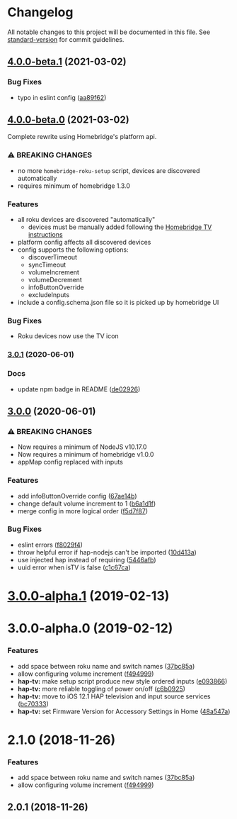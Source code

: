 # Changelog

All notable changes to this project will be documented in this file. See [standard-version](https://github.com/conventional-changelog/standard-version) for commit guidelines.

## [4.0.0-beta.1](https://github.com/bschlenk/homebridge-roku/compare/v4.0.0-beta.0...v4.0.0-beta.1) (2021-03-02)


### Bug Fixes

* typo in eslint config ([aa89f62](https://github.com/bschlenk/homebridge-roku/commit/aa89f62bc781901d2717e983ac23f1d765549b56))

## [4.0.0-beta.0](https://github.com/bschlenk/homebridge-roku/compare/v3.0.0-alpha.1...v4.0.0-beta.0) (2021-03-02)

Complete rewrite using Homebridge's platform api.

### ⚠ BREAKING CHANGES

* no more `homebridge-roku-setup` script, devices are discovered automatically
* requires minimum of homebridge 1.3.0

### Features

* all roku devices are discovered "automatically"
  * devices must be manually added following the [Homebridge TV instructions][1]
* platform config affects all discovered devices
* config supports the following options:
  * discoverTimeout
  * syncTimeout
  * volumeIncrement
  * volumeDecrement
  * infoButtonOverride
  * excludeInputs
* include a config.schema.json file so it is picked up by homebridge UI

### Bug Fixes

* Roku devices now use the TV icon

[1]: https://github.com/homebridge/homebridge/wiki/Connecting-Homebridge-To-HomeKit#how-to-add-homebridge-cameras--tvs


### [3.0.1](https://github.com/bschlenk/homebridge-roku/compare/v3.0.0...v3.0.1) (2020-06-01)


### Docs

* update npm badge in README ([de02926](https://github.com/bschlenk/homebridge-roku/commit/de029267bfe05750ab787e977fc2c18bb2a22ae8))


## [3.0.0](https://github.com/bschlenk/homebridge-roku/compare/v3.0.0-alpha.1...v3.0.0) (2020-06-01)


### ⚠ BREAKING CHANGES

* Now requires a minimum of NodeJS v10.17.0
* Now requires a minimum of homebridge v1.0.0
* appMap config replaced with inputs

### Features

* add infoButtonOverride config ([67ae14b](https://github.com/bschlenk/homebridge-roku/commit/67ae14b7e058d627635f0012d9b457930ea44cfc))
* change default volume increment to 1 ([b6a1d1f](https://github.com/bschlenk/homebridge-roku/commit/b6a1d1f952bbc74713a51e015006b9b27e09a9ea))
* merge config in more logical order ([f5d7f87](https://github.com/bschlenk/homebridge-roku/commit/f5d7f8762a944430e9c093fec09c600fbbfbae1b))


### Bug Fixes

* eslint errors ([f8029f4](https://github.com/bschlenk/homebridge-roku/commit/f8029f4b244cc9549942f575a25b66ee28454168))
* throw helpful error if hap-nodejs can't be imported ([10d413a](https://github.com/bschlenk/homebridge-roku/commit/10d413ade2bf5942d9befef0806deacd6aa67904))
* use injected hap instead of requiring ([5446afb](https://github.com/bschlenk/homebridge-roku/commit/5446afb8971f4cd4a148a1086f53333f692c60d8))
* uuid error when isTV is false ([c1c67ca](https://github.com/bschlenk/homebridge-roku/commit/c1c67ca833206671387c6d7fdb9536ff846e0c0f))

<a name="3.0.0-alpha.1"></a>
# [3.0.0-alpha.1](https://github.com/bschlenk/homebridge-roku/compare/v3.0.0-alpha.0...v3.0.0-alpha.1) (2019-02-13)



<a name="3.0.0-alpha.0"></a>
# 3.0.0-alpha.0 (2019-02-12)


### Features

* add space between roku name and switch names ([37bc85a](https://github.com/bschlenk/homebridge-roku/commit/37bc85a))
* allow configuring volume increment ([f494999](https://github.com/bschlenk/homebridge-roku/commit/f494999))
* **hap-tv:** make setup script produce new style ordered inputs ([e093866](https://github.com/bschlenk/homebridge-roku/commit/e093866))
* **hap-tv:** more reliable toggling of power on/off ([c6b0925](https://github.com/bschlenk/homebridge-roku/commit/c6b0925))
* **hap-tv:** move to iOS 12.1 HAP television and input source services ([bc70333](https://github.com/bschlenk/homebridge-roku/commit/bc70333))
* **hap-tv:** set Firmware Version for Accessory Settings in Home ([48a547a](https://github.com/bschlenk/homebridge-roku/commit/48a547a))



<a name="2.1.0"></a>
# 2.1.0 (2018-11-26)


### Features

* add space between roku name and switch names ([37bc85a](https://github.com/bschlenk/homebridge-roku/commit/37bc85a))
* allow configuring volume increment ([f494999](https://github.com/bschlenk/homebridge-roku/commit/f494999))



<a name="2.0.1"></a>
## 2.0.1 (2018-11-26)

